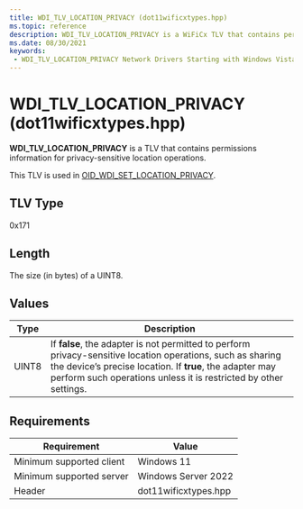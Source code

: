 ```yaml
---
title: WDI_TLV_LOCATION_PRIVACY (dot11wificxtypes.hpp)
ms.topic: reference
description: WDI_TLV_LOCATION_PRIVACY is a WiFiCx TLV that contains permissions information for privacy-sensitive location operations. 
ms.date: 08/30/2021
keywords:
 - WDI_TLV_LOCATION_PRIVACY Network Drivers Starting with Windows Vista
---
```


# WDI_TLV_LOCATION_PRIVACY (dot11wificxtypes.hpp)

**WDI_TLV_LOCATION_PRIVACY** is a TLV that contains permissions information for privacy-sensitive location operations.

This TLV is used in [OID_WDI_SET_LOCATION_PRIVACY](oid-wdi-set-location-privacy.md).

## TLV Type

0x171

## Length

The size (in bytes) of a UINT8.

## Values

| Type | Description |
| --- | --- |
| UINT8 | If **false**, the adapter is not permitted to perform privacy-sensitive location operations, such as sharing the device’s precise location. If **true**, the adapter may perform such operations unless it is restricted by other settings. |

## Requirements

|Requirement|Value|
|--- |--- |
|Minimum supported client|Windows 11|
|Minimum supported server|Windows Server 2022|
|Header|dot11wificxtypes.hpp|

